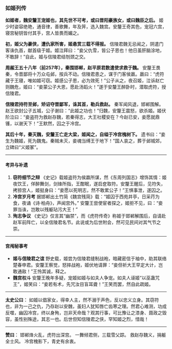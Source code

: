 ### **如姬列传**

**如姬者，魏安釐王宠姬也，其先世不可考，或曰晋阳豪族女，或曰魏臣之后。** 姬少时姿容绝艳，通音律，善歌舞，年及笄，选入魏宫。安釐王奇其色，宠冠六宫，寝宫秘钥皆付其手，宫人皆畏而媚之。

**初，姬父为豪侠，遭仇家所害，姬悬赏三载不得报。** 信陵君魏无忌闻之，阴遣门客诛仇首，献首级于姬。姬泣拜曰：“妾父仇雪，皆公子恩也！他日虽肝脑涂地，不敢辞！”自此，姬与信陵君结刎颈之交。

**周赧王五十八年（前257年），秦围邯郸，赵平原君数遣使求救于魏。** 安釐王畏秦，令晋鄙将十万众屯邺，按兵不动。信陵君患之，谋于门客侯嬴。嬴曰：“虎符藏于王寝，唯如姬可窃。姬感公子恩，必为效死！”公子从之，夜召姬，泣诉赵亡则魏危，姬曰：“妾蒙公子大恩，愿赴汤蹈火！”遂于安釐王醉卧时，潜取虎符，授信陵君。

**信陵君持符至邺，矫诏夺晋鄙军，诛其首，勒兵救赵。** 秦军闻风退，邯郸围解。赵王欲封公子五城，公子谢曰：“此姬之功也！”归魏，安釐王震怒，欲杀姬。姬伏阶泣曰：“妾盗符为救赵存魏，若秦得志，大王社稷安在？今赵已安，妾愿就鼎镬，以谢天下！”王默然，囚之于冷宫。

**其后十年，秦灭魏，安釐王亡走大梁，姬闻之，自缢于冷宫槐树下。** 遗书曰：“妾生为魏姬，死为魏鬼。秦贼未灭，妾魂当缚王于地下！”国人哀之，葬于邺城郊，立碑曰“义姬冢”。

------

#### **考异与补遗**

1. **窃符细节之辩**
    《史记》载姬盗符为侯嬴所谋，然《东周列国志》增饰其情：姬夜饮王，佯醉舞剑，剑锋所指，王酣眠，遂启奁取符。安釐王醒后，见符失，拷掠宫人，姬挺身曰：“妾愿以死明志，然不敢累公子！”王惧事泄，遂囚之。
2. **冷宫岁月考**
    据邯郸出土竹简《魏宫残简》载：“姬囚于西苑井亭，日采荇为食，夜诵《诗·柏舟》，声闻宫外。” 安釐王尝使宦者探之，姬拒不见，曰：“妾罪当诛，岂敢以残躯玷污大王！”
3. **殉志争议**
    《史记》仅言其“幽禁”，而《虎符传奇》称姬于邯郸解围后，自请赴赵军前阵亡，以全信陵君名节。此说或为后世附会，然可见民间对其气节之崇。

------

#### **宫闱秘事考**

- **姬与信陵君之谊**
   野史载，姬尝为信陵君缝制战袍，暗藏密信于袖中，助其联络楚春申君。安釐王察觉，怒摔战袍，姬伏地请罪：“妾但祈大王早定大计，岂敢通敌！”王怜其诚，释之。
- **魏宫权斗**
   安釐王晚年多疑，宠姬如姬与如夫人争宠。如夫人诬姬“以巫蛊咒王”，姬笑曰：“妾若有术，先咒汝目盲耳聋！”王笑而罢，然自此疏姬。

------

**太史公曰**：
 如姬以倡家女，得幸人主，然不溺于声色，反以忠义立身。其窃符也，非为一己之仇，乃存赵以安魏，虽妇人犹知唇亡齿寒之理。然君心难测，功成反噬，幽囚冷宫，终以身殉，岂非天命哉？观其行事，可比豫让之漆身、聂政之毁容，虽性别殊途，其志一也。后世但知信陵君之侠，罕知姬之烈，惜哉！

------

**赞曰**：
 邯郸烽火乱，虎符出深宫。
 一舞倾君侧，三载雪父踪。
 救赵存魏义，捐躯全士风。
 冷宫槐影下，青史有余衷。